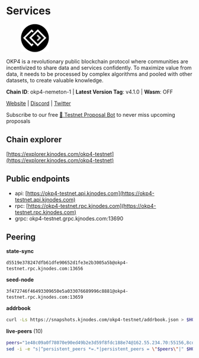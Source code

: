 # Services

<figure><img src="https://raw.githubusercontent.com/kj89/cosmos-images/main/logos/okp4.png" alt=""><figcaption></figcaption></figure>

OKP4 is a revolutionary public blockchain protocol where communities are incentivized to  share data and services confidently. To maximize value from data, it needs to be processed  by complex algorithms and pooled with other datasets, to create valuable knowledge.

**Chain ID**: okp4-nemeton-1 | **Latest Version Tag**: v4.1.0 | **Wasm**: OFF

[Website](https://okp4.network) | [Discord](https://discord.gg/okp4) | [Twitter](https://twitter.com/OKP4_Protocol)



Subscribe to our free [🤖 Testnet Proposal Bot](https://t.me/kjnodes_testnet_proposal_bot) to never miss upcoming proposals


## Chain explorer
[https://explorer.kjnodes.com/okp4-testnet](https://explorer.kjnodes.com/okp4-testnet)

## Public endpoints

* api: [https://okp4-testnet.api.kjnodes.com](https://okp4-testnet.api.kjnodes.com)
* rpc: [https://okp4-testnet.rpc.kjnodes.com](https://okp4-testnet.rpc.kjnodes.com)
* grpc: okp4-testnet.grpc.kjnodes.com:13690

## Peering

**state-sync**

```text
d5519e378247dfb61dfe90652d1fe3e2b3005a5b@okp4-testnet.rpc.kjnodes.com:13656
```

**seed-node**

```text
3f472746f46493309650e5a033076689996c8881@okp4-testnet.rpc.kjnodes.com:13659
```

**addrbook**
```bash
curl -Ls https://snapshots.kjnodes.com/okp4-testnet/addrbook.json > $HOME/.okp4d/config/addrbook.json
```

**live-peers** (10)
```bash
peers="1e48c09a0f78070e90ed49b2e3d59f8fdc188e74@162.55.234.70:55156,8cdeb85dada114c959c36bb59ce258c65ae3a09c@88.198.242.163:36656,ee4c5d9a8ac7401f996ef9c4d79b8abda9505400@144.76.97.251:12656,14f8949ab0a276d2e55c8fa6255430881978a619@185.192.96.236:26656,44c4ad482cf8f1d9e7e18968da78bd0349fe853e@5.78.54.193:26656,8527f34bd6e542304809386896997d12d80e5e0e@65.108.237.232:29656,42fbb917fca6787bc3ab774865f4bb1ef950f114@65.108.226.26:30656,fff0a8c202befd9459ff93783a0e7756da305fe3@38.242.150.63:16656,30092d2717053f1c0813e8354c07c761c9c3ac5c@194.163.161.234:26656,d5519e378247dfb61dfe90652d1fe3e2b3005a5b@65.109.68.190:13656"
sed -i -e "s|^persistent_peers *=.*|persistent_peers = \"$peers\"|" $HOME/.okp4d/config/config.toml
```
